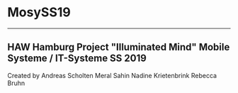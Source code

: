 # MosySS19

--------------------------------------
HAW Hamburg Project "Illuminated Mind"
Mobile Systeme / IT-Systeme SS 2019
--------------------------------------

Created by
Andreas Scholten
Meral Sahin
Nadine Krietenbrink
Rebecca Bruhn
